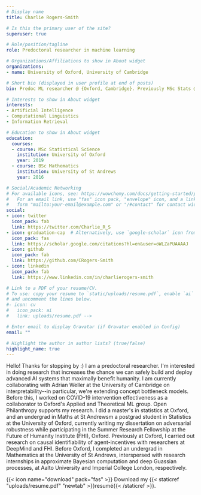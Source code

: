 ```yaml
---
# Display name
title: Charlie Rogers-Smith

# Is this the primary user of the site?
superuser: true

# Role/position/tagline
role: Predoctoral researcher in machine learning

# Organizations/Affiliations to show in About widget
organizations:
- name: University of Oxford, University of Cambridge

# Short bio (displayed in user profile at end of posts)
bio: Predoc ML researcher @ {Oxford, Cambridge}. Previously MSc Stats @ Ox and Maths undergrad @ St Andrews. I like AI safety and meditating a lot and radiating love.

# Interests to show in About widget
interests:
- Artificial Intelligence
- Computational Linguistics
- Information Retrieval

# Education to show in About widget
education:
  courses:
  - course: MSc Statistical Science
    institution: University of Oxford
    year: 2019
  - course: BSc Mathematics
    institution: University of St Andrews
    year: 2016

# Social/Academic Networking
# For available icons, see: https://wowchemy.com/docs/getting-started/page-builder/#icons
#   For an email link, use "fas" icon pack, "envelope" icon, and a link in the
#   form "mailto:your-email@example.com" or "/#contact" for contact widget.
social:
- icon: twitter
  icon_pack: fab
  link: https://twitter.com/Charlie_R_S
- icon: graduation-cap  # Alternatively, use `google-scholar` icon from `ai` icon pack
  icon_pack: fas
  link: https://scholar.google.com/citations?hl=en&user=oWLZaPUAAAAJ
- icon: github
  icon_pack: fab
  link: https://github.com/CRogers-Smith
- icon: linkedin
  icon_pack: fab
  link: https://www.linkedin.com/in/charlierogers-smith

# Link to a PDF of your resume/CV.
# To use: copy your resume to `static/uploads/resume.pdf`, enable `ai` icons in `params.toml`, 
# and uncomment the lines below.
#- icon: cv
#   icon_pack: ai
#   link: uploads/resume.pdf -->

# Enter email to display Gravatar (if Gravatar enabled in Config)
email: ""

# Highlight the author in author lists? (true/false)
highlight_name: true
---
```


Hello! Thanks for stopping by :) I am a predoctoral researcher. I'm interested in doing research that increases the chance we can safely build and  deploy advanced AI systems that maximally benefit humanity. I am currently collaborating with Adrian Weller at the University of Cambridge on interpretability--in particular, we're extending concept bottleneck models. Before this, I worked on COVID-19 intervention effectiveness as a collaborator to Oxford's Applied and Theoretical ML group. Open Philanthropy supports my research. I did a master's in statistics at Oxford, and an undergrad in Maths at St Andrewsm a postgrad student in Statistics at the University of Oxford, currently writing my dissertation on adversarial robustness while participating in the Summer Research Fellowship at the Future of Humanity Institute (FHI), Oxford. Previously at Oxford, I carried out research on causal identifiability of agent-incentives with researchers at DeepMind and FHI. Before Oxford, I completed an undergrad in Mathematics at the University of St Andrews, interspersed with research internships in approximate Bayesian computation and deep Guassian processes, at Aalto University and Imperial College London, respectively.


{{< icon name="download" pack="fas" >}} Download my {{< staticref "uploads/resume.pdf" "newtab" >}}resumé{{< /staticref >}}.

